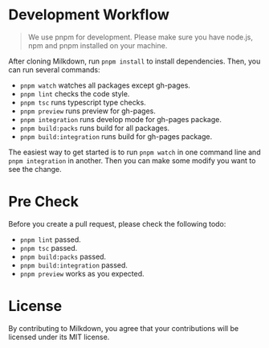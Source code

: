 # Development Workflow

> We use pnpm for development.
> Please make sure you have node.js, npm and pnpm installed on your machine.

After cloning Milkdown, run `pnpm install` to install dependencies. Then, you can run several commands:

-   `pnpm watch` watches all packages except gh-pages.
-   `pnpm lint` checks the code style.
-   `pnpm tsc` runs typescript type checks.
-   `pnpm preview` runs preview for gh-pages.
-   `pnpm integration` runs develop mode for gh-pages package.
-   `pnpm build:packs` runs build for all packages.
-   `pnpm build:integration` runs build for gh-pages package.

The easiest way to get started is to run `pnpm watch` in one command line and `pnpm integration` in another.
Then you can make some modify you want to see the change.

# Pre Check

Before you create a pull request, please check the following todo:

-   `pnpm lint` passed.
-   `pnpm tsc` passed.
-   `pnpm build:packs` passed.
-   `pnpm build:integration` passed.
-   `pnpm preview` works as you expected.

# License

By contributing to Milkdown, you agree that your contributions will be licensed under its MIT license.
